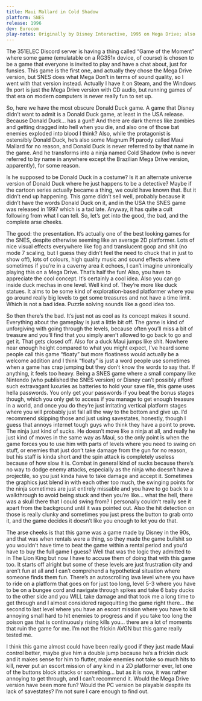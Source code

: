 ```yaml
---
title: Maui Mallard in Cold Shadow
platform: SNES
release: 1996
dev: Eurocom
play-notes: Originally by Disney Interactive, 1995 on Mega Drive; also known as "Donald in Maui Mallard"
---
```


The 351ELEC Discord server is having a thing called “Game of the Moment” where some game (emulatable on a RG351x device, of course) is chosen to be a game that everyone is invited to play and have a chat about, just for funsies. This game is the first one, and actually they chose the Mega Drive version, but SNES does what Mega Don’t in terms of sound quality, so I went with that version instead. Actually I have it on Steam, and the Windows 9x port is just the Mega Drive version with CD audio, but running games of that era on modern computers is never really fun to set up.

So, here we have the most obscure Donald Duck game. A game that Disney didn’t want to admit is a Donald Duck game, at least in the USA release. Because Donald Duck… has a gun!! And there are dark themes like zombies and getting dragged into hell when you die, and also one of those bat enemies exploded into blood I think? Also, while the protagonist is ostensibly Donald Duck, he’s also some Magnum PI parody called Maui Mallard for no reason, and Donald Duck is never referred to by that name in the game. And he transforms into a ninja named Cold Shadow (who is never referred to by name in anywhere except the Brazilian Mega Drive version, apparently), for some reason.

Is he supposed to be Donald Duck in a costume? Is it an alternate universe version of Donald Duck where he just happens to be a detective? Maybe if the cartoon series actually became a thing, we could have known that. But it didn’t end up happening. This game didn’t sell well, probably because it didn’t have the words Donald Duck on it, and in the USA the SNES game was released in 1997 which is a tad late. Anyway, it has quite a cult following from what I can tell. So, let’s get into the good, the bad, and the complete arse cheeks.

The good: the presentation. It’s actually one of the best looking games for the SNES, despite otherwise seeming like an average 2D platformer. Lots of nice visual effects everywhere like fog and translucent goop and shit (no mode 7 scaling, but I guess they didn’t feel the need to chuck that in just to show off), lots of colours, high quality music and sound effects where sometimes if you’re in a caverny area it echoes, I can’t imagine unironically playing this on a Mega Drive. That’s half the fun! Also, you have to appreciate the cool concept. It’s certainly a cool idea. Also you can go inside duck mechas in one level. Well kind of. They’re more like duck statues. It aims to be some kind of exploration-based platformer where you go around really big levels to get some treasures and not have a time limit. Which is not a bad idea. Puzzle solving sounds like a good idea too.

So then there’s the bad. It’s just not as cool as its concept makes it sound. Everything about the gameplay is just a little bit off. The game is kind of unforgiving with going through the levels, because often you’ll miss a bit of treasure and you’ll find that you simply aren’t allowed to go back to go and get it. That gets closed off. Also for a duck Maui jumps like shit. Nowhere near enough height compared to what you might expect, I’ve heard some people call this game “floaty” but more floatiness would actually be a welcome addition and I think “floaty” is just a word people use sometimes when a game has crap jumping but they don’t know the words to say that. If anything, it feels too heavy.
Being a SNES game where a small company like Nintendo (who published the SNES version) or Disney can’t possibly afford such extravagant luxuries as batteries to hold your save file, this game uses hella passwords. You only get your passwords if you beat the bonus stages though, which you only get to access if you manage to get enough treasure in a world, and once you do they’re just irritating vertical platform stages where you will probably just fall all the way to the bottom and give up. I’d recommend skipping those and just using savestates, honestly, though I guess that annoys internet tough guys who think they have a point to prove.
The ninja just kind of sucks. He doesn’t move like a ninja at all, and really he just kind of moves in the same way as Maui, so the only point is when the game forces you to use him with parts of levels where you need to swing on stuff, or enemies that just don’t take damage from the gun for no reason, but his staff is kinda short and the spin attack is completely useless because of how slow it is. Combat in general kind of sucks because there’s no way to dodge enemy attacks, especially as the ninja who doesn’t have a projectile, so you just kinda have to take damage and accept it. Sometimes the graphics just blend in with each other too much, the swinging points for the ninja sometimes are just entirely missable and you have to go back to a walkthrough to avoid being stuck and then you’re like… what the hell, there was a skull there that I could swing from? I personally couldn’t really see it apart from the background until it was pointed out. Also the hit detection on those is really clunky and sometimes you just press the button to grab onto it, and the game decides it doesn’t like you enough to let you do that.

The arse cheeks is that this game was a game made by Disney in the 90s, and that was when rentals were a thing, so they made the game bullshit so you wouldn’t have time to beat the game within a rental period and you’d have to buy the full game I guess? Well that was the logic they admitted to in The Lion King but now I have to accuse them of doing that with this game too. It starts off alright but some of these levels are just frustration city and aren’t fun at all and I can’t comprehend a hypothetical situation where someone finds them fun. There’s an autoscrolling lava level where you have to ride on a platform that goes on for just too long, level 5-3 where you have to be on a bungee cord and navigate through spikes and take 6 baby ducks to the other side and you WILL take damage and that took me a long time to get through and I almost considered ragequitting the game right there… the second to last level where you have an escort mission where you have to kill annoying small hard to hit enemies to progress and if you take too long the poison gas that is continuously rising kills you… there are a lot of moments that ruin the game for me. I’m not the frickin AVGN but this game really tested me.

I think this game almost could have been really good if they just made Maui control better, maybe give him a double jump because he’s a frickin duck and it makes sense for him to flutter, make enemies not take so much hits to kill, never put an escort mission of any kind in a 2D platformer ever, let one of the buttons block attacks or something… but as it is now, it was rather annoying to get through, and I can’t recommend it. Would the Mega Drive version have been more fun? Would the PC version be playable despite its lack of savestates? I’m not sure I care enough to find out.
